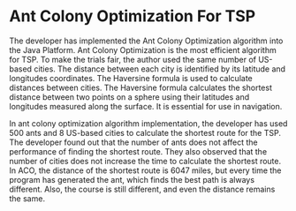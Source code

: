 # Ant Colony Optimization For TSP
 
 The developer has implemented the Ant Colony Optimization algorithm into the Java Platform. Ant Colony Optimization is the most efficient algorithm for TSP. To make the trials fair, the author used the same number of US-based cities. The distance between each city is identified by its latitude and longitudes coordinates. The Haversine formula is used to calculate distances between cities. The Haversine formula calculates the shortest distance between two points on a sphere using their latitudes and longitudes measured along the surface. It is essential for use in navigation.
 
 In ant colony optimization algorithm implementation, the developer has used 500 ants and 8 US-based cities to calculate the shortest route for the TSP. The developer found out that the number of ants does not affect the performance of finding the shortest route. They also observed that the number of cities does not increase the time to calculate the shortest route. In ACO, the distance of the shortest route is 6047 miles, but every time the program has generated the ant, which finds the best path is always different. Also, the course is still different, and even the distance remains the same.
